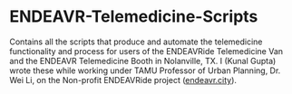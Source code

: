 # ENDEAVR-Telemedicine-Scripts
Contains all the scripts that produce and automate the telemedicine functionality and process for users of the ENDEAVRide Telemedicine Van and the ENDEAVR Telemedicine Booth in Nolanville, TX.
I (Kunal Gupta) wrote these while working under TAMU Professor of Urban Planning, Dr. Wei Li, on the Non-profit ENDEAVRide project ([endeavr.city](https://endeavr.city)).
